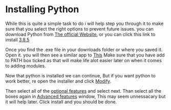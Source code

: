 # Installing Python
While this is quite a simple task to do i will help step you through it to make sure that you select the right options to prevent future issues. you can download Python from [The official Website](https://www.python.org/downloads/), or you can click this link to install [3.8.5](https://www.python.org/ftp/python/3.8.5/python-3.8.5.exe)

Once you find the .exe file in your downloads folder or where you saved it. Open it. you will then see a similar app to [This](https://github.com/ath0rus/Python-Tutorial/blob/Additional-work/Chapter%201%20-%20The%20Basics/Chapter%201%20Resourses/Photos/Install%201.jpg)
Make sure that you have add to PATH box ticked as that will make life alot easier later on when it comes to adding modules.

Now that python is installed we can continue, But if you want python to work better, re open the installer and click [Modify](https://github.com/ath0rus/Python-Tutorial/blob/Additional-work/Chapter%201%20-%20The%20Basics/Chapter%201%20Resourses/Photos/Modify.jpg).

Then select all of the [optional features](https://github.com/ath0rus/Python-Tutorial/blob/Additional-work/Chapter%201%20-%20The%20Basics/Chapter%201%20Resourses/Photos/Optional%20features.jpg) and select next. Than select all the boxes again in [Advanced features](https://github.com/ath0rus/Python-Tutorial/blob/Additional-work/Chapter%201%20-%20The%20Basics/Chapter%201%20Resourses/Photos/Advanced%20options.jpg) window, This may seem unnessacary but it will help later. Click install and you should be done.
